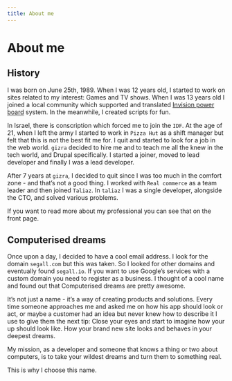 ```yaml
---
title: About me
---
```


# About me

## History

I was born on June 25th, 1989. When I was 12 years old, I started to work on sites related to my interest: Games and TV 
shows. When I was 13 years old I joined a local community which supported and translated 
[Invision power board](https://invisioncommunity.com/features/content/#forums) system. In the meanwhile, I created 
scripts for fun.

In Israel, there is conscription which forced me to join the `IDF`. At the age of 21, when I left the army I started to 
work in `Pizza Hut` as a shift manager but felt that this is not the best fit me for. I quit and started to look for a 
job in the web world. `gizra` decided to hire me and to teach me all the knew in the tech world, and Drupal 
specifically. 
I started a joiner, moved to lead developer and finally I was a lead developer.

After 7 years at `gizra`, I decided to quit since I was too much in the comfort zone - and that’s not a good thing. I 
worked with `Real commerce` as a team leader and then joined `Taliaz`. In `taliaz` I was a single developer, alongside 
the 
CTO, and solved various problems.

If you want to read more about my professional you can see that on the front page.

## Computerised dreams
Once upon a day, I decided to have a cool email address. I look for the domain `segall.com` but this was taken. So I 
looked for other domains and eventually found `segall.io`. If you want to use Google’s services with a custom domain you 
need to register as a business. I thought of a cool name and found out that Computerised dreams are pretty awesome.

It’s not just a name - it’s a way of creating products and solutions. Every time someone approaches me and asked me on 
how his app should look or act, or maybe a customer had an idea but never knew how to describe it I use to give them the 
next tip: Close your eyes and start to imagine how your up should look like. How your brand new site looks and behaves 
in your deepest dreams.

My mission, as a developer and someone that knows a thing or two about computers, is to take your wildest dreams and 
turn them to something real.

This is why I choose this name.
